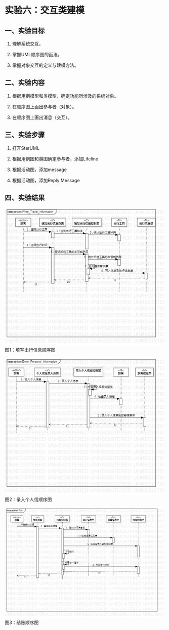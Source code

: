 # 实验六：交互类建模

## 一、实验目标

1. 理解系统交互。 

2. 掌握UML顺序图的画法。 

3. 掌握对象交互的定义与建模方法。 

## 二、实验内容

1. 根据用例模型和类模型，确定功能所涉及的系统对象。  

2. 在顺序图上画出参与者（对象）。  

3. 在顺序图上画出消息（交互）。 

## 三、实验步骤

1. 打开StarUML

2. 根据用例图和类图确定参与者，添加Lifeline  

3. 根据活动图，添加message  

4. 根据活动图，添加Reply Message  

## 四、实验结果

![填写出行信息顺序图](./Write_Travel_Information_Interaction.jpg)  
图1：填写出行信息顺序图

![录入个人信息顺序图](./Enter_Personal_Information_Interaction.jpg)  
图2：录入个人信顺序图  

![结账顺序图](./Pay_Interaction.jpg)  
图3：结账顺序图  
